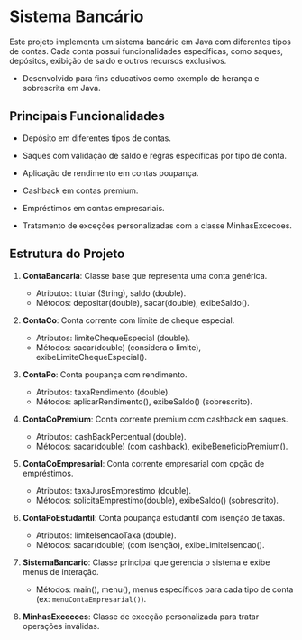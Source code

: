 # Sistema Bancário 

Este projeto implementa um sistema bancário em Java com diferentes tipos de contas. Cada conta possui funcionalidades específicas, como saques, depósitos, exibição de saldo e outros recursos exclusivos.

- Desenvolvido para fins educativos como exemplo de herança e sobrescrita em Java.

## **Principais Funcionalidades**

- Depósito em diferentes tipos de contas.

- Saques com validação de saldo e regras específicas por tipo de conta.

- Aplicação de rendimento em contas poupança.

- Cashback em contas premium.

- Empréstimos em contas empresariais.

- Tratamento de exceções personalizadas com a classe MinhasExcecoes.

## Estrutura do Projeto

1. **ContaBancaria**: Classe base que representa uma conta genérica.
    - Atributos: titular (String), saldo (double).
    - Métodos: depositar(double), sacar(double), exibeSaldo().

2. **ContaCo**: Conta corrente com limite de cheque especial.
    - Atributos: limiteChequeEspecial (double).
    - Métodos: sacar(double) (considera o limite), exibeLimiteChequeEspecial().

3. **ContaPo**: Conta poupança com rendimento.
    - Atributos: taxaRendimento (double).
    - Métodos: aplicarRendimento(), exibeSaldo() (sobrescrito).

4. **ContaCoPremium**: Conta corrente premium com cashback em saques.
    - Atributos: cashBackPercentual (double).
    - Métodos: sacar(double) (com cashback), exibeBeneficioPremium().

5. **ContaCoEmpresarial**: Conta corrente empresarial com opção de empréstimos.
    - Atributos: taxaJurosEmprestimo (double).
    - Métodos: solicitaEmprestimo(double), exibeSaldo() (sobrescrito).

6. **ContaPoEstudantil**: Conta poupança estudantil com isenção de taxas.
    - Atributos: limiteIsencaoTaxa (double).
    - Métodos: sacar(double) (com isenção), exibeLimiteIsencao().

7. **SistemaBancario**: Classe principal que gerencia o sistema e exibe menus de interação.
    - Métodos: main(), menu(), menus específicos para cada tipo de conta (ex: `menuContaEmpresarial()`).

8. **MinhasExcecoes**: Classe de exceção personalizada para tratar operações inválidas.

